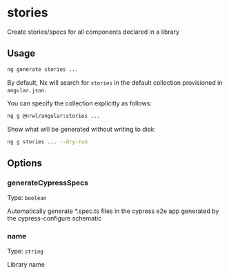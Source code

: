 # stories

Create stories/specs for all components declared in a library

## Usage

```bash
ng generate stories ...
```

By default, Nx will search for `stories` in the default collection provisioned in `angular.json`.

You can specify the collection explicitly as follows:

```bash
ng g @nrwl/angular:stories ...
```

Show what will be generated without writing to disk:

```bash
ng g stories ... --dry-run
```

## Options

### generateCypressSpecs

Type: `boolean`

Automatically generate \*.spec.ts files in the cypress e2e app generated by the cypress-configure schematic

### name

Type: `string`

Library name
